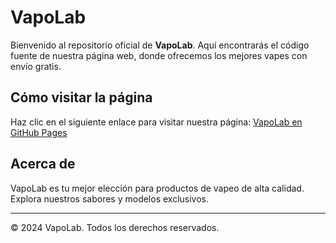 # VapoLab

Bienvenido al repositorio oficial de **VapoLab**. Aquí encontrarás el código fuente de nuestra página web, donde ofrecemos los mejores vapes con envío gratis.

## Cómo visitar la página

Haz clic en el siguiente enlace para visitar nuestra página: [VapoLab en GitHub Pages](https://tu-nombre-de-usuario.github.io/vapolab/)

## Acerca de

VapoLab es tu mejor elección para productos de vapeo de alta calidad. Explora nuestros sabores y modelos exclusivos.

---

© 2024 VapoLab. Todos los derechos reservados.
